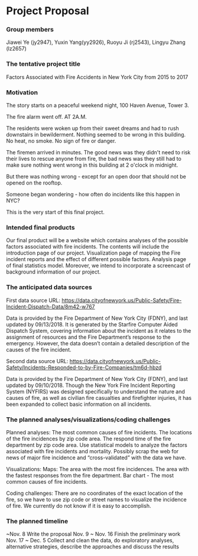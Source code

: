 Project Proposal
================

### Group members

Jiawei Ye (jy2947), Yuxin Yang(yy2926), Ruoyu Ji (rj2543), Lingyu Zhang (lz2657)

### The tentative project title

Factors Associated with Fire Accidents in New York City from 2015 to 2017

### Motivation

The story starts on a peaceful weekend night, 100 Haven Avenue, Tower 3.

The fire alarm went off. AT 2A.M.

The residents were woken up from their sweet dreams and had to rush downstairs in bewilderment. Nothing seemed to be wrong in this building. No heat, no smoke. No sign of fire or danger.

The firemen arrived in minutes. The good news was they didn't need to risk their lives to rescue anyone from fire, the bad news was they still had to make sure nothing went wrong in this building at 2 o'clock in midnight.

But there was nothing wrong - except for an open door that should not be opened on the rooftop.

Someone began wondering - how often do incidents like this happen in NYC?

This is the very start of this final project.

### Intended final products

Our final product will be a website which contains analyses of the possible factors associated with fire incidents. The contents will include the introduction page of our project. Visualization page of mapping the Fire incident reports and the effect of different possible factors. Analysis page of final statistics model. Moreover, we intend to incorporate a screencast of background information of our project.

### The anticipated data sources

First data source URL: <https://data.cityofnewyork.us/Public-Safety/Fire-Incident-Dispatch-Data/8m42-w767>

Data is provided by the Fire Department of New York City (FDNY), and last updated by 09/13/2018. It is generated by the Starfire Computer Aided Dispatch System, covering information about the incident as it relates to the assignment of resources and the Fire Department’s response to the emergency. However, the data doesn’t contain a detailed description of the causes of the fire incident.

Second data source URL: <https://data.cityofnewyork.us/Public-Safety/Incidents-Responded-to-by-Fire-Companies/tm6d-hbzd>

Data is provided by the Fire Department of New York City (FDNY), and last updated by 09/10/2018. Though the New York Fire Incident Reporting System (NYFIRS) was designed specifically to understand the nature and causes of fire, as well as civilian fire casualties and firefighter injuries, it has been expanded to collect basic information on all incidents.

### The planned analyses/visualizations/coding challenges

Planned analyses:
The most common causes of fire incidents.
The locations of the fire incidences by zip code area.
The respond time of the fire department by zip code area.
Use statistical models to analyze the factors associated with fire incidents and mortality.
Possibly scrap the web for news of major fire incidence and “cross-validated” with the data we have.

Visualizations:
Maps: The area with the most fire incidences. The area with the fastest responses from the fire department.
Bar chart - The most common causes of fire incidents.

Coding challenges:
There are no coordinates of the exact location of the fire, so we have to use zip code or street names to visualize the incidence of fire. We currently do not know if it is easy to accomplish.

### The planned timeline

~Nov. 8 Write the proposal
Nov. 9 ~ Nov. 16 Finish the preliminary work
Nov. 17 ~ Dec. 5 Collect and clean the data, do exploratory analyses, alternative strategies, describe the approaches and discuss the results
